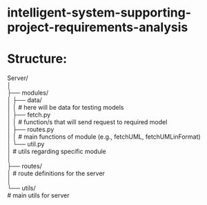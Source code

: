 # intelligent-system-supporting-project-requirements-analysis

# Structure: <br>
Server/ <br>
│ <br>
├── modules/ <br>
│   ├── data/ <br>
│   │   # here will be data for testing models <br>
│   ├── fetch.py  <br>
│   │   # function/s that will send request to required model <br>
│   ├── routes.py <br>
│   │   # main functions of module (e.g., fetchUML, fetchUMLinFormat) <br>
│   └── util.py  <br>
│       # utils regarding specific module <br>
│ <br>
├── routes/  <br>
│   # route definitions for the server <br>
│ <br>
└── utils/  <br>
    # main utils for server <br>



